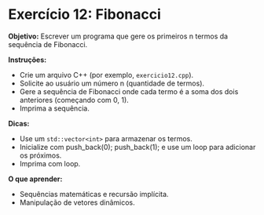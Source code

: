 # Exercício 12: Fibonacci

**Objetivo:** Escrever um programa que gere os primeiros n termos da sequência de Fibonacci.

**Instruções:**
- Crie um arquivo C++ (por exemplo, `exercicio12.cpp`).
- Solicite ao usuário um número n (quantidade de termos).
- Gere a sequência de Fibonacci onde cada termo é a soma dos dois anteriores (começando com 0, 1).
- Imprima a sequência.

**Dicas:**
- Use um `std::vector<int>` para armazenar os termos.
- Inicialize com push_back(0); push_back(1); e use um loop para adicionar os próximos.
- Imprima com loop.

**O que aprender:**
- Sequências matemáticas e recursão implícita.
- Manipulação de vetores dinâmicos.